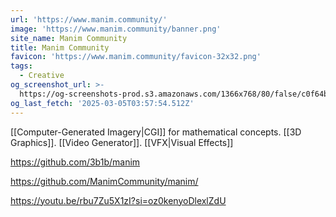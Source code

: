 ```yaml
---
url: 'https://www.manim.community/'
image: 'https://www.manim.community/banner.png'
site_name: Manim Community
title: Manim Community
favicon: 'https://www.manim.community/favicon-32x32.png'
tags:
  - Creative
og_screenshot_url: >-
  https://og-screenshots-prod.s3.amazonaws.com/1366x768/80/false/c0f64b5de366cf8f303b5b8be64ef39d13087eb16002e41c9faa2054bd1bee05.jpeg
og_last_fetch: '2025-03-05T03:57:54.512Z'
---
```


[[Computer-Generated Imagery|CGI]] for mathematical concepts. [[3D Graphics]].  [[Video Generator]]. [[VFX|Visual Effects]]

https://github.com/3b1b/manim

https://github.com/ManimCommunity/manim/

https://youtu.be/rbu7Zu5X1zI?si=oz0kenyoDlexlZdU
